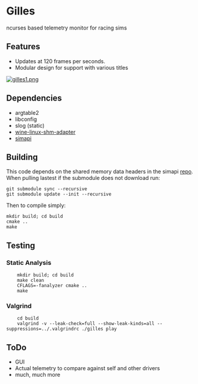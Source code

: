 # Gilles
ncurses based telemetry monitor for racing sims

## Features
- Updates at 120 frames per seconds.
- Modular design for support with various titles

[![gilles1.png](https://i.postimg.cc/JhgrQB8c/gilles1.png)](https://postimg.cc/ns4fFrCC)

## Dependencies
- argtable2
- libconfig
- slog (static)
- [wine-linux-shm-adapter](https://github.com/spacefreak18/wine-linux-shm-adapter)
- [simapi](https://github.com/spacefreak18/simapi)

## Building
This code depends on the shared memory data headers in the simapi [repo](https://github.com/spacefreak18/simapi). When pulling lastest if the submodule does not download run:
```
git submodule sync --recursive
git submodule update --init --recursive
```
Then to compile simply:
```
mkdir build; cd build
cmake ..
make
```
## Testing

### Static Analysis
```
    mkdir build; cd build
    make clean
    CFLAGS=-fanalyzer cmake ..
    make
```
### Valgrind
```
    cd build
    valgrind -v --leak-check=full --show-leak-kinds=all --suppressions=../.valgrindrc ./gilles play
```

## ToDo
 - GUI
 - Actual telemetry to compare against self and other drivers
 - much, much more
